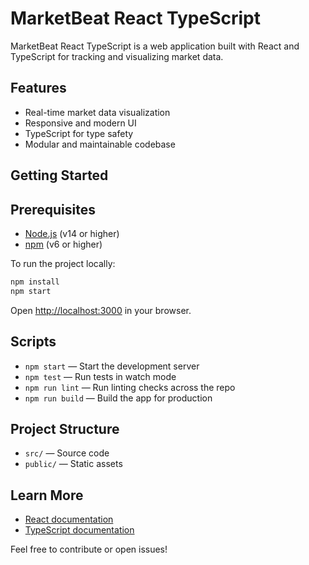 # MarketBeat React TypeScript

MarketBeat React TypeScript is a web application built with React and TypeScript for tracking and visualizing market data.

## Features

- Real-time market data visualization
- Responsive and modern UI
- TypeScript for type safety
- Modular and maintainable codebase

## Getting Started

## Prerequisites

- [Node.js](https://nodejs.org/) (v14 or higher)
- [npm](https://www.npmjs.com/) (v6 or higher)

To run the project locally:

```bash
npm install
npm start
```

Open [http://localhost:3000](http://localhost:3000) in your browser.

## Scripts

- `npm start` — Start the development server
- `npm test` — Run tests in watch mode
- `npm run lint` — Run linting checks across the repo
- `npm run build` — Build the app for production

## Project Structure

- `src/` — Source code
- `public/` — Static assets

## Learn More

- [React documentation](https://reactjs.org/)
- [TypeScript documentation](https://www.typescriptlang.org/)

Feel free to contribute or open issues!
